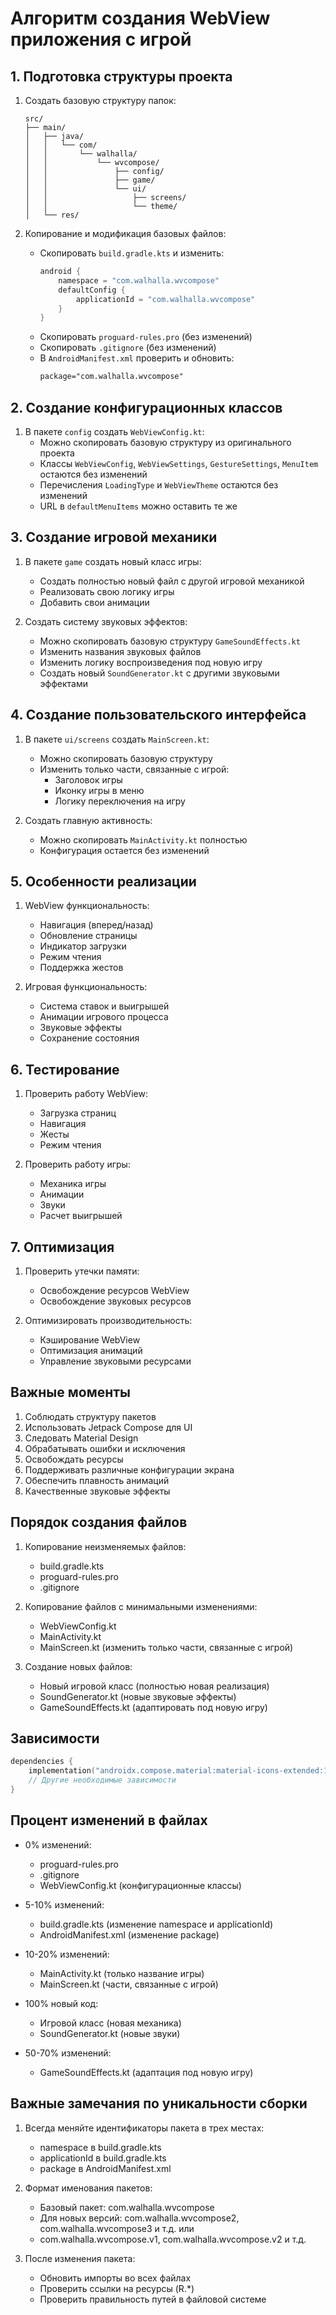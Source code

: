 # Алгоритм создания WebView приложения с игрой

## 1. Подготовка структуры проекта
1. Создать базовую структуру папок:
   ```
   src/
   ├── main/
   │   ├── java/
   │   │   └── com/
   │   │       └── walhalla/
   │   │           └── wvcompose/
   │   │               ├── config/
   │   │               ├── game/
   │   │               └── ui/
   │   │                   ├── screens/
   │   │                   └── theme/
   │   └── res/
   ```

2. Копирование и модификация базовых файлов:
   - Скопировать `build.gradle.kts` и изменить:
     ```kotlin
     android {
         namespace = "com.walhalla.wvcompose"
         defaultConfig {
             applicationId = "com.walhalla.wvcompose"
         }
     }
     ```
   - Скопировать `proguard-rules.pro` (без изменений)
   - Скопировать `.gitignore` (без изменений)
   - В `AndroidManifest.xml` проверить и обновить:
     ```xml
     package="com.walhalla.wvcompose"
     ```

## 2. Создание конфигурационных классов
1. В пакете `config` создать `WebViewConfig.kt`:
   - Можно скопировать базовую структуру из оригинального проекта
   - Классы `WebViewConfig`, `WebViewSettings`, `GestureSettings`, `MenuItem` остаются без изменений
   - Перечисления `LoadingType` и `WebViewTheme` остаются без изменений
   - URL в `defaultMenuItems` можно оставить те же

## 3. Создание игровой механики
1. В пакете `game` создать новый класс игры:
   - Создать полностью новый файл с другой игровой механикой
   - Реализовать свою логику игры
   - Добавить свои анимации

2. Создать систему звуковых эффектов:
   - Можно скопировать базовую структуру `GameSoundEffects.kt`
   - Изменить названия звуковых файлов
   - Изменить логику воспроизведения под новую игру
   - Создать новый `SoundGenerator.kt` с другими звуковыми эффектами

## 4. Создание пользовательского интерфейса
1. В пакете `ui/screens` создать `MainScreen.kt`:
   - Можно скопировать базовую структуру
   - Изменить только части, связанные с игрой:
     * Заголовок игры
     * Иконку игры в меню
     * Логику переключения на игру

2. Создать главную активность:
   - Можно скопировать `MainActivity.kt` полностью
   - Конфигурация остается без изменений

## 5. Особенности реализации
1. WebView функциональность:
   - Навигация (вперед/назад)
   - Обновление страницы
   - Индикатор загрузки
   - Режим чтения
   - Поддержка жестов

2. Игровая функциональность:
   - Система ставок и выигрышей
   - Анимации игрового процесса
   - Звуковые эффекты
   - Сохранение состояния

## 6. Тестирование
1. Проверить работу WebView:
   - Загрузка страниц
   - Навигация
   - Жесты
   - Режим чтения

2. Проверить работу игры:
   - Механика игры
   - Анимации
   - Звуки
   - Расчет выигрышей

## 7. Оптимизация
1. Проверить утечки памяти:
   - Освобождение ресурсов WebView
   - Освобождение звуковых ресурсов

2. Оптимизировать производительность:
   - Кэширование WebView
   - Оптимизация анимаций
   - Управление звуковыми ресурсами

## Важные моменты
1. Соблюдать структуру пакетов
2. Использовать Jetpack Compose для UI
3. Следовать Material Design
4. Обрабатывать ошибки и исключения
5. Освобождать ресурсы
6. Поддерживать различные конфигурации экрана
7. Обеспечить плавность анимаций
8. Качественные звуковые эффекты

## Порядок создания файлов
1. Копирование неизменяемых файлов:
   - build.gradle.kts
   - proguard-rules.pro
   - .gitignore

2. Копирование файлов с минимальными изменениями:
   - WebViewConfig.kt
   - MainActivity.kt
   - MainScreen.kt (изменить только части, связанные с игрой)

3. Создание новых файлов:
   - Новый игровой класс (полностью новая реализация)
   - SoundGenerator.kt (новые звуковые эффекты)
   - GameSoundEffects.kt (адаптировать под новую игру)

## Зависимости
```kotlin
dependencies {
    implementation("androidx.compose.material:material-icons-extended:1.5.4")
    // Другие необходимые зависимости
}
```

## Процент изменений в файлах
- 0% изменений:
  * proguard-rules.pro
  * .gitignore
  * WebViewConfig.kt (конфигурационные классы)

- 5-10% изменений:
  * build.gradle.kts (изменение namespace и applicationId)
  * AndroidManifest.xml (изменение package)

- 10-20% изменений:
  * MainActivity.kt (только название игры)
  * MainScreen.kt (части, связанные с игрой)

- 100% новый код:
  * Игровой класс (новая механика)
  * SoundGenerator.kt (новые звуки)

- 50-70% изменений:
  * GameSoundEffects.kt (адаптация под новую игру)

## Важные замечания по уникальности сборки
1. Всегда меняйте идентификаторы пакета в трех местах:
   - namespace в build.gradle.kts
   - applicationId в build.gradle.kts
   - package в AndroidManifest.xml

2. Формат именования пакетов:
   - Базовый пакет: com.walhalla.wvcompose
   - Для новых версий: com.walhalla.wvcompose2, com.walhalla.wvcompose3 и т.д.
   или
   - com.walhalla.wvcompose.v1, com.walhalla.wvcompose.v2 и т.д.

3. После изменения пакета:
   - Обновить импорты во всех файлах
   - Проверить ссылки на ресурсы (R.*)
   - Проверить правильность путей в файловой системе 